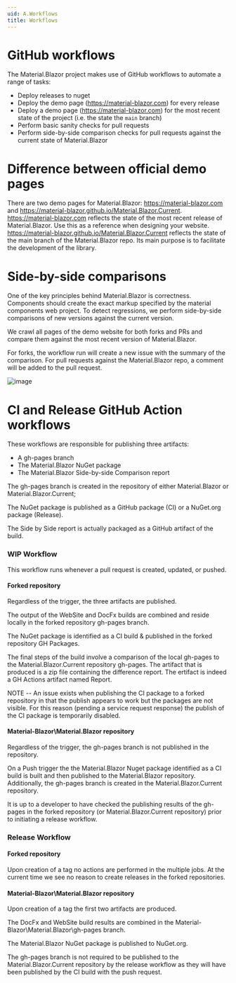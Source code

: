 ```yaml
---
uid: A.Workflows
title: Workflows
---
```

# GitHub workflows

The Material.Blazor project makes use of GitHub workflows to automate a range of tasks:

- Deploy releases to nuget
- Deploy the demo page (https://material-blazor.com) for every release
- Deploy a demo page (https://material-blazor.com) for the most recent state of the project (i.e. the state the `main` branch)
- Perform basic sanity checks for pull requests
- Perform side-by-side comparison checks for pull requests against the current state of Material.Blazor

# Difference between official demo pages

There are two demo pages for Material.Blazor: https://material-blazor.com and https://material-blazor.github.io/Material.Blazor.Current.
https://material-blazor.com reflects the state of the most recent release of Material.Blazor. Use this as a reference when designing your website.
https://material-blazor.github.io/Material.Blazor.Current reflects the state of the main branch of the Material.Blazor repo. Its main purpose is to facilitate the development of the library.

# Side-by-side comparisons

One of the key principles behind Material.Blazor is correctness. Components should create the exact markup specified by the material components web project. To detect regressions, we perform side-by-side comparisons of new versions against the current version.

We crawl all pages of the demo website for both forks and PRs and compare them against the most recent version of Material.Blazor.

For forks, the workflow run will create a new issue with the summary of the comparison.
For pull requests against the Material.Blazor repo, a comment will be added to the pull request.

![image](https://user-images.githubusercontent.com/10850250/111618192-bd20b100-87ec-11eb-82e4-d8b6c772f2b9.png)

# CI and Release GitHub Action workflows

These workflows are responsible for publishing three artifacts:
* A gh-pages branch  
* The Material.Blazor NuGet package 
* The Material.Blazor Side-by-side Comparison report 

The gh-pages branch is created in the repository of either Material.Blazor or Material.Blazor.Current;

The NuGet package is published as a GitHub package (CI) or a NuGet.org package (Release).

The Side by Side report is actually packaged as a GitHub artifact of the build.

### WIP Workflow

This workflow runs whenever a pull request is created, updated, or pushed.

#### Forked repository

Regardless of the trigger, the  three artifacts are published.

The output of the WebSite and DocFx builds are combined and reside locally in the forked repository gh-pages branch.

The NuGet package is identified as a CI build & published in the forked repository GH Packages. 

The final steps of the build involve a comparison of the local gh-pages to the Material.Blazor.Current repository gh-pages. The artifact that is produced is a zip file containing the difference report. The ertifact is indeed a GH Actions artifact named Report.

NOTE -- An issue exists when publishing the CI package to a forked repository in that the publish appears to work but the packages are not visible. For this reason (pending a service request response) the publish of the CI package is temporarily disabled.

#### Material-Blazor\Material.Blazor repository

Regardless of the trigger, the gh-pages branch is not published in the repository.

On a Push trigger the the Material.Blazor Nuget package identified as a CI build is built and then published to the Material.Blazor repository. Additionally, the gh-pages branch is created in the Material.Blazor.Current repository. 

It is up to a developer to have checked the publishing results of the gh-pages in the forked repository (or Material.Blazor.Current repository) prior to initiating a release workflow.

### Release Workflow

#### Forked repository

Upon creation of a tag no actions are performed in the multiple jobs. At the current time we see no reason to create releases in the forked repositories.

#### Material-Blazor\Material.Blazor repository

Upon creation of a tag the first two artifacts are produced.

The DocFx and WebSite build results are combined in the Material-Blazor\Material.Blazor\gh-pages branch.

The Material.Blazor NuGet package is published to NuGet.org.

The gh-pages branch is not required to be published to the Material.Blazor.Current repository by the release workflow as they will have been published by the CI build with the push request.


